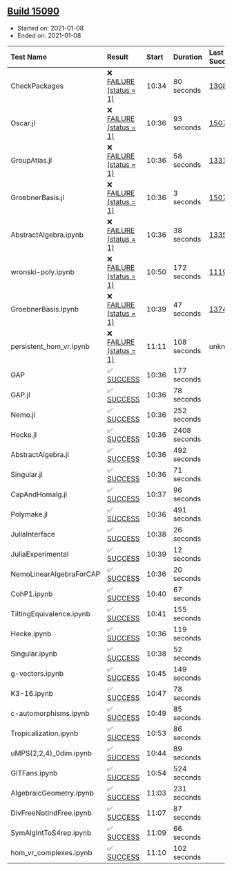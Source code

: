 ## [Build 15090](https://oscarci.mathematik.uni-kl.de/job/oscar/15090/)

* Started on: 2021-01-08
* Ended on: 2021-01-08

| Test Name    | Result | Start | Duration | Last Success | First Failure |
|:-------------|:-------|:------|:---------|:-------------|:--------------|
| CheckPackages | ❌ [FAILURE (status = 1)](https://oscarci.mathematik.uni-kl.de/job/oscar/15090/artifact/logs/build-15090/CheckPackages.log) | 10:34 | 80 seconds | [13085](https://oscarci.mathematik.uni-kl.de/job/oscar/13085/) | [13086](https://oscarci.mathematik.uni-kl.de/job/oscar/13086/) |
| Oscar.jl | ❌ [FAILURE (status = 1)](https://oscarci.mathematik.uni-kl.de/job/oscar/15090/artifact/logs/build-15090/Oscar.jl.log) | 10:36 | 93 seconds | [15079](https://oscarci.mathematik.uni-kl.de/job/oscar/15079/) | [15080](https://oscarci.mathematik.uni-kl.de/job/oscar/15080/) |
| GroupAtlas.jl | ❌ [FAILURE (status = 1)](https://oscarci.mathematik.uni-kl.de/job/oscar/15090/artifact/logs/build-15090/GroupAtlas.jl.log) | 10:36 | 58 seconds | [13311](https://oscarci.mathematik.uni-kl.de/job/oscar/13311/) | [13312](https://oscarci.mathematik.uni-kl.de/job/oscar/13312/) |
| GroebnerBasis.jl | ❌ [FAILURE (status = 1)](https://oscarci.mathematik.uni-kl.de/job/oscar/15090/artifact/logs/build-15090/GroebnerBasis.jl.log) | 10:36 | 3 seconds | [15079](https://oscarci.mathematik.uni-kl.de/job/oscar/15079/) | [15080](https://oscarci.mathematik.uni-kl.de/job/oscar/15080/) |
| AbstractAlgebra.ipynb | ❌ [FAILURE (status = 1)](https://oscarci.mathematik.uni-kl.de/job/oscar/15090/artifact/logs/build-15090/AbstractAlgebra.ipynb.log) | 10:36 | 38 seconds | [13355](https://oscarci.mathematik.uni-kl.de/job/oscar/13355/) | [13356](https://oscarci.mathematik.uni-kl.de/job/oscar/13356/) |
| wronski-poly.ipynb | ❌ [FAILURE (status = 1)](https://oscarci.mathematik.uni-kl.de/job/oscar/15090/artifact/logs/build-15090/wronski-poly.ipynb.log) | 10:50 | 172 seconds | [11192](https://oscarci.mathematik.uni-kl.de/job/oscar/11192/) | [11193](https://oscarci.mathematik.uni-kl.de/job/oscar/11193/) |
| GroebnerBasis.ipynb | ❌ [FAILURE (status = 1)](https://oscarci.mathematik.uni-kl.de/job/oscar/15090/artifact/logs/build-15090/GroebnerBasis.ipynb.log) | 10:39 | 47 seconds | [13748](https://oscarci.mathematik.uni-kl.de/job/oscar/13748/) | [13749](https://oscarci.mathematik.uni-kl.de/job/oscar/13749/) |
| persistent_hom_vr.ipynb | ❌ [FAILURE (status = 1)](https://oscarci.mathematik.uni-kl.de/job/oscar/15090/artifact/logs/build-15090/persistent_hom_vr.ipynb.log) | 11:11 | 108 seconds | unknown | unknown |
| GAP | ✅ [SUCCESS](https://oscarci.mathematik.uni-kl.de/job/oscar/15090/artifact/logs/build-15090/GAP.log) | 10:36 | 177 seconds |  |  |
| GAP.jl | ✅ [SUCCESS](https://oscarci.mathematik.uni-kl.de/job/oscar/15090/artifact/logs/build-15090/GAP.jl.log) | 10:36 | 78 seconds |  |  |
| Nemo.jl | ✅ [SUCCESS](https://oscarci.mathematik.uni-kl.de/job/oscar/15090/artifact/logs/build-15090/Nemo.jl.log) | 10:36 | 252 seconds |  |  |
| Hecke.jl | ✅ [SUCCESS](https://oscarci.mathematik.uni-kl.de/job/oscar/15090/artifact/logs/build-15090/Hecke.jl.log) | 10:36 | 2408 seconds |  |  |
| AbstractAlgebra.jl | ✅ [SUCCESS](https://oscarci.mathematik.uni-kl.de/job/oscar/15090/artifact/logs/build-15090/AbstractAlgebra.jl.log) | 10:36 | 492 seconds |  |  |
| Singular.jl | ✅ [SUCCESS](https://oscarci.mathematik.uni-kl.de/job/oscar/15090/artifact/logs/build-15090/Singular.jl.log) | 10:36 | 71 seconds |  |  |
| CapAndHomalg.jl | ✅ [SUCCESS](https://oscarci.mathematik.uni-kl.de/job/oscar/15090/artifact/logs/build-15090/CapAndHomalg.jl.log) | 10:37 | 96 seconds |  |  |
| Polymake.jl | ✅ [SUCCESS](https://oscarci.mathematik.uni-kl.de/job/oscar/15090/artifact/logs/build-15090/Polymake.jl.log) | 10:36 | 491 seconds |  |  |
| JuliaInterface | ✅ [SUCCESS](https://oscarci.mathematik.uni-kl.de/job/oscar/15090/artifact/logs/build-15090/JuliaInterface.log) | 10:38 | 26 seconds |  |  |
| JuliaExperimental | ✅ [SUCCESS](https://oscarci.mathematik.uni-kl.de/job/oscar/15090/artifact/logs/build-15090/JuliaExperimental.log) | 10:39 | 12 seconds |  |  |
| NemoLinearAlgebraForCAP | ✅ [SUCCESS](https://oscarci.mathematik.uni-kl.de/job/oscar/15090/artifact/logs/build-15090/NemoLinearAlgebraForCAP.log) | 10:36 | 20 seconds |  |  |
| CohP1.ipynb | ✅ [SUCCESS](https://oscarci.mathematik.uni-kl.de/job/oscar/15090/artifact/logs/build-15090/CohP1.ipynb.log) | 10:40 | 67 seconds |  |  |
| TiltingEquivalence.ipynb | ✅ [SUCCESS](https://oscarci.mathematik.uni-kl.de/job/oscar/15090/artifact/logs/build-15090/TiltingEquivalence.ipynb.log) | 10:41 | 155 seconds |  |  |
| Hecke.ipynb | ✅ [SUCCESS](https://oscarci.mathematik.uni-kl.de/job/oscar/15090/artifact/logs/build-15090/Hecke.ipynb.log) | 10:36 | 119 seconds |  |  |
| Singular.ipynb | ✅ [SUCCESS](https://oscarci.mathematik.uni-kl.de/job/oscar/15090/artifact/logs/build-15090/Singular.ipynb.log) | 10:38 | 52 seconds |  |  |
| g-vectors.ipynb | ✅ [SUCCESS](https://oscarci.mathematik.uni-kl.de/job/oscar/15090/artifact/logs/build-15090/g-vectors.ipynb.log) | 10:45 | 149 seconds |  |  |
| K3-16.ipynb | ✅ [SUCCESS](https://oscarci.mathematik.uni-kl.de/job/oscar/15090/artifact/logs/build-15090/K3-16.ipynb.log) | 10:47 | 78 seconds |  |  |
| c-automorphisms.ipynb | ✅ [SUCCESS](https://oscarci.mathematik.uni-kl.de/job/oscar/15090/artifact/logs/build-15090/c-automorphisms.ipynb.log) | 10:49 | 85 seconds |  |  |
| Tropicalization.ipynb | ✅ [SUCCESS](https://oscarci.mathematik.uni-kl.de/job/oscar/15090/artifact/logs/build-15090/Tropicalization.ipynb.log) | 10:53 | 86 seconds |  |  |
| uMPS(2,2,4)_0dim.ipynb | ✅ [SUCCESS](https://oscarci.mathematik.uni-kl.de/job/oscar/15090/artifact/logs/build-15090/uMPS-2-2-4-_0dim.ipynb.log) | 10:44 | 89 seconds |  |  |
| GITFans.ipynb | ✅ [SUCCESS](https://oscarci.mathematik.uni-kl.de/job/oscar/15090/artifact/logs/build-15090/GITFans.ipynb.log) | 10:54 | 524 seconds |  |  |
| AlgebraicGeometry.ipynb | ✅ [SUCCESS](https://oscarci.mathematik.uni-kl.de/job/oscar/15090/artifact/logs/build-15090/AlgebraicGeometry.ipynb.log) | 11:03 | 231 seconds |  |  |
| DivFreeNotIndFree.ipynb | ✅ [SUCCESS](https://oscarci.mathematik.uni-kl.de/job/oscar/15090/artifact/logs/build-15090/DivFreeNotIndFree.ipynb.log) | 11:07 | 87 seconds |  |  |
| SymAlgIntToS4rep.ipynb | ✅ [SUCCESS](https://oscarci.mathematik.uni-kl.de/job/oscar/15090/artifact/logs/build-15090/SymAlgIntToS4rep.ipynb.log) | 11:09 | 66 seconds |  |  |
| hom_vr_complexes.ipynb | ✅ [SUCCESS](https://oscarci.mathematik.uni-kl.de/job/oscar/15090/artifact/logs/build-15090/hom_vr_complexes.ipynb.log) | 11:10 | 102 seconds |  |  |
